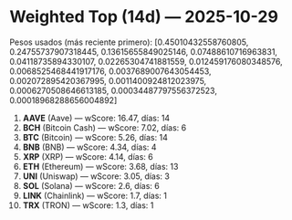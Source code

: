 # Weighted Top (14d) — 2025-10-29
Pesos usados (más reciente primero): [0.45010432558760805, 0.24755737907318445, 0.13615655849025146, 0.07488610716963831, 0.04118735894330107, 0.02265304741881559, 0.012459176080348576, 0.0068525468441917176, 0.0037689007643054453, 0.002072895420367995, 0.0011400924812023975, 0.0006270508646613185, 0.00034487797556372523, 0.00018968288656004892]
1. **AAVE** (Aave) — wScore: 16.47, días: 14
2. **BCH** (Bitcoin Cash) — wScore: 7.02, días: 6
3. **BTC** (Bitcoin) — wScore: 5.26, días: 14
4. **BNB** (BNB) — wScore: 4.34, días: 4
5. **XRP** (XRP) — wScore: 4.14, días: 6
6. **ETH** (Ethereum) — wScore: 3.68, días: 13
7. **UNI** (Uniswap) — wScore: 3.05, días: 3
8. **SOL** (Solana) — wScore: 2.6, días: 6
9. **LINK** (Chainlink) — wScore: 1.7, días: 1
10. **TRX** (TRON) — wScore: 1.3, días: 1